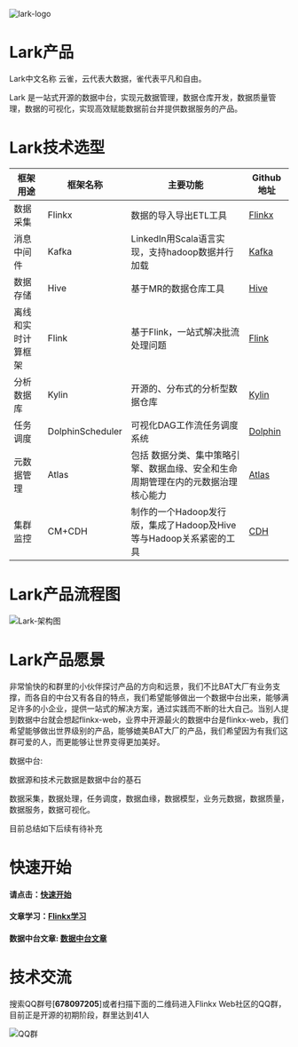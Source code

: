 

![lark-logo](https://img2020.cnblogs.com/blog/622382/202009/622382-20200908225545579-407596654.png)

# Lark产品

Lark中文名称 云雀，云代表大数据，雀代表平凡和自由。

Lark 是一站式开源的数据中台，实现元数据管理，数据仓库开发，数据质量管理，数据的可视化，实现高效赋能数据前台并提供数据服务的产品。



# Lark技术选型

| 框架用途           | 框架名称         | 主要功能                                                     | Github地址                                                   |
| ------------------ | ---------------- | ------------------------------------------------------------ | ------------------------------------------------------------ |
| 数据采集           | Flinkx           | 数据的导入导出ETL工具                                        | [Flinkx](  https://github.com/wxgzgl/flinkx  )               |
| 消息中间件         | Kafka            | LinkedIn用Scala语言实现，支持hadoop数据并行加载              | [Kafka](https://github.com/apache/kafka)                     |
| 数据存储           | Hive             | 基于MR的数据仓库工具                                         | [Hive](https://github.com/apache/hive)                       |
| 离线和实时计算框架 | Flink            | 基于Flink，一站式解决批流处理问题                            | [Flink](https://github.com/apache/flink)                     |
| 分析数据库         | Kylin            | 开源的、分布式的分析型数据仓库                               | [Kylin](https://github.com/apache/kylin)                     |
| 任务调度           | DolphinScheduler | 可视化DAG工作流任务调度系统                                  | [Dolphin](https://github.com/apache/incubator-dolphinscheduler) |
| 元数据管理         | Atlas            | 包括 数据分类、集中策略引擎、数据血缘、安全和生命周期管理在内的元数据治理核心能力 | [Atlas](http://atlas.apache.org/)                            |
| 集群监控           | CM+CDH           | 制作的一个Hadoop发行版，集成了Hadoop及Hive等与Hadoop关系紧密的工具 | [CDH](https://www.cloudera.com/products/open-source/apache-hadoop/key-cdh-components.html) |

# Lark产品流程图

![Lark-架构图](https://img2020.cnblogs.com/blog/622382/202009/622382-20200909001344893-705046927.png)

# Lark产品愿景

非常愉快的和群里的小伙伴探讨产品的方向和远景，我们不比BAT大厂有业务支撑，而各自的中台又有各自的特点，我们希望能够做出一个数据中台出来，能够满足许多的小企业，提供一站式的解决方案，通过实践而不断的壮大自己。当别人提到数据中台就会想起flinkx-web，业界中开源最火的数据中台是flinkx-web，我们希望能够做出世界级别的产品，能够媲美BAT大厂的产品，我们希望因为有我们这群可爱的人，而更能够让世界变得更加美好。

数据中台:

数据源和技术元数据是数据中台的基石

数据采集，数据处理，任务调度，数据血缘，数据模型，业务元数据，数据质量，数据服务，数据可视化。

目前总结如下后续有待补充



# 快速开始

#### 请点击：[快速开始](https://github.com/wxgzgl/flinkx-web/blob/master/userGuid.md)

#### 文章学习：[Flinkx学习]( https://github.com/wxgzgl/flinkx-web/blob/master/docs/list.md )

#### 数据中台文章: [数据中台文章](https://github.com/wxgzgl/flinkx-web/tree/master/docs/midtable/midtable.md)

# 技术交流

搜索QQ群号[**678097205**]或者扫描下面的二维码进入Flinkx Web社区的QQ群，目前正是开源的初期阶段，群里达到41人

![QQ群](https://img2020.cnblogs.com/blog/622382/202009/622382-20200907124358049-997953244.png)
